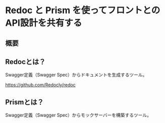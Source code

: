 # Redoc と Prism を使ってフロントとのAPI設計を共有する
## 概要


## Redocとは？
Swagger定義（Swagger Spec）からドキュメントを生成するツール。

https://github.com/Redocly/redoc

## Prismとは？
Swagger定義（Swagger Spec）からモックサーバーを構築するツール。

